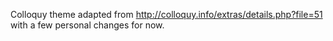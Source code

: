 Colloquy theme adapted from http://colloquy.info/extras/details.php?file=51
with a few personal changes for now.
